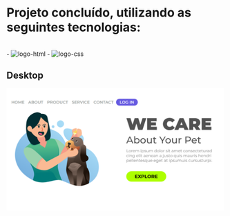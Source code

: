 <h1>Projeto concluído, utilizando as seguintes tecnologias:</h1>
<br>
- <img src="https://img.shields.io/badge/HTML-239120?style=for-the-badge&logo=html5&logoColor=white" alt="logo-html">
- <img src="https://img.shields.io/badge/CSS-239120?&style=for-the-badge&logo=css3&logoColor=white" alt="logo-css">
<h2>Desktop</h2>
<img src="https://github.com/AlessandroG14/ProjetoPet/blob/main/img/Design%20sem%20nome%20(1).png?raw=true" alt="Imagem do site">
